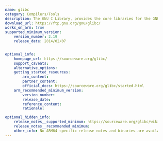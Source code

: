 ```yaml
---
name: glibc
category: Compilers/Tools
description: The GNU C Library, provides the core libraries for the GNU system and GNU/Linux systems, as well as many other systems that use Linux as the kernel.
download_url: https://ftp.gnu.org/gnu/glibc/
works_on_arm: true
supported_minimum_version:
    version_number: 2.19
    release_date: 2014/02/07


optional_info:
    homepage_url: https://sourceware.org/glibc/
    support_caveats:
    alternative_options:
    getting_started_resources:
        arm_content:
        partner_content:
        official_docs: https://sourceware.org/glibc/started.html
    arm_recommended_minimum_version:
        version_number:
        release_date:
        reference_content:
        rationale:

optional_hidden_info:
    release_notes__supported_minimum: https://sourceware.org/glibc/wiki/Release/2.19
    release_notes__recommended_minimum:
    other_info: No ARM64 specific release notes and binaries are available but some builds have been performed for AArch64. Glibc minimum supported version depends on the distros. For example, ubuntu:14.04 has GLIBC v2.19 and ubuntu:16.04 has GLIBC v2.23.
---
```

